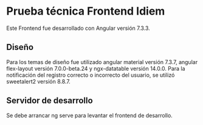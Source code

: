 # Prueba técnica Frontend Idiem

Este Frontend fue desarrollado con Angular versión 7.3.3.

## Diseño

Para los temas de diseño fue utilizado angular material versión 7.3.7, angular flex-layout versión 7.0.0-beta.24 y ngx-datatable versión 14.0.0. Para la notificación del registro correcto o incorrecto del usuario, se utilizó sweetalert2 versión 8.8.7.

## Servidor de desarrollo

Se debe arrancar ng serve para levantar el frontend de desarrollo.